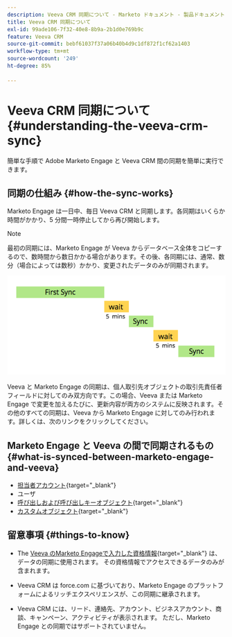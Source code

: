 ```yaml
---
description: Veeva CRM 同期について - Marketo ドキュメント - 製品ドキュメント
title: Veeva CRM 同期について
exl-id: 99ade106-7f32-40e8-8b9a-2b1d0e769b9c
feature: Veeva CRM
source-git-commit: bebf61037f37a06b40b4d9c1df872f1cf62a1403
workflow-type: tm+mt
source-wordcount: '249'
ht-degree: 85%

---
```


# Veeva CRM 同期について {#understanding-the-veeva-crm-sync}

簡単な手順で Adobe Marketo Engage と Veeva CRM 間の同期を簡単に実行できます。

## 同期の仕組み {#how-the-sync-works}

Marketo Engage は一日中、毎日 Veeva CRM と同期します。各同期はいくらか時間がかかり、5 分間一時停止してから再び開始します。

>[!NOTE]
>
>最初の同期には、Marketo Engage が Veeva からデータベース全体をコピーするので、数時間から数日かかる場合があります。その後、各同期には、通常、数分（場合によっては数秒）かかり、変更されたデータのみが同期されます。

![](assets/understanding-the-veeva-sync-1.png)

Veeva と Marketo Engage の同期は、個人取引先オブジェクトの取引先責任者フィールドに対してのみ双方向です。この場合、Veeva または Marketo Engage で変更を加えるたびに、更新内容が両方のシステムに反映されます。その他のすべての同期は、Veeva から Marketo Engage に対してのみ行われます。詳しくは、次のリンクをクリックしてください。

## Marketo Engage と Veeva の間で同期されるもの {#what-is-synced-between-marketo-engage-and-veeva}

* [担当者アカウント](/help/marketo/product-docs/crm-sync/veeva-crm-sync/sync-details/person-account-sync-faq.md){target="_blank"}
* ユーザ
* [呼び出しおよび呼び出しキーオブジェクト](/help/marketo/product-docs/crm-sync/veeva-crm-sync/sync-details/syncing-call-and-call-key-messages.md){target="_blank"}
* [カスタムオブジェクト](/help/marketo/product-docs/crm-sync/veeva-crm-sync/sync-details/custom-object-sync.md){target="_blank"}

## 留意事項 {#things-to-know}

* The [Veeva のMarketo Engageで入力した資格情報](/help/marketo/product-docs/crm-sync/salesforce-sync/setup/enterprise-unlimited-edition/step-2-of-3-create-a-salesforce-user-for-marketo-enterprise-unlimited.md){target="_blank"} は、データの同期に使用されます。 その資格情報でアクセスできるデータのみが含まれます。

* Veeva CRM は force.com に基づいており、Marketo Engage のプラットフォームによるリッチエクスペリエンスが、この同期に継承されます。

* Veeva CRM には、リード、連絡先、アカウント、ビジネスアカウント、商談、キャンペーン、アクティビティが表示されます。 ただし、Marketo Engage との同期ではサポートされていません。
